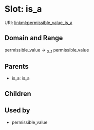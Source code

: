 
# Slot: is_a




URI: [linkml:permissible_value_is_a](https://w3id.org/linkml/permissible_value_is_a)


## Domain and Range

permissible_value &#8594;  <sub>0..1</sub> permissible_value

## Parents

 *  is_a: is_a

## Children


## Used by

 * permissible_value
